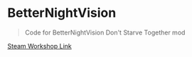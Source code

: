 
# BetterNightVision

> Code for BetterNightVision Don't Starve Together mod

[Steam Workshop Link](https://steamcommunity.com/sharedfiles/filedetails/?id=1684135933)
